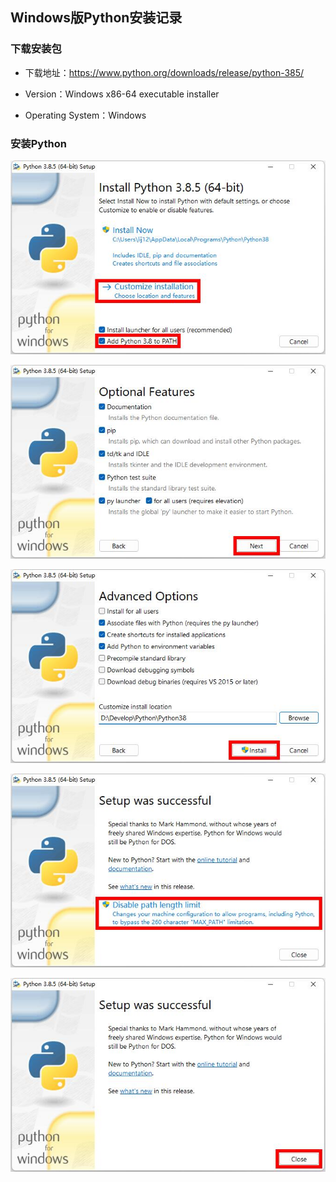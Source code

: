 ## **Windows版Python安装记录**

### 下载安装包

- 下载地址：https://www.python.org/downloads/release/python-385/

- Version：Windows x86-64 executable installer

- Operating System：Windows

### 安装Python

![](assets/Windows版Python安装记录/Python安装1.jpg)



![](assets/Windows版Python安装记录/Python安装2.jpg)



![](assets/Windows版Python安装记录/Python安装3.jpg)



![](assets/Windows版Python安装记录/Python安装4.jpg)



![](assets/Windows版Python安装记录/Python安装5.jpg)